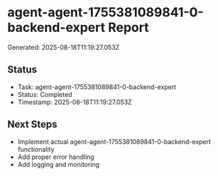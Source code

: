 # agent-agent-1755381089841-0-backend-expert Report

Generated: 2025-08-18T11:19:27.053Z

## Status
- Task: agent-agent-1755381089841-0-backend-expert
- Status: Completed
- Timestamp: 2025-08-18T11:19:27.053Z

## Next Steps
- Implement actual agent-agent-1755381089841-0-backend-expert functionality
- Add proper error handling
- Add logging and monitoring
